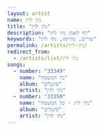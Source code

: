 ```yaml
---
layout: artist
name: נתי לוין
title: "נתי לוין"
description: "דף האמן נתי לוין"
keywords: "שירים, מוזיקה, נתי לוין"
permalink: /artists/נתי-לוין/
redirect_from:
  - /artists/list/נתי לוין
songs:
  - number: "33349"
    name: "כל המשמח"
    album: "סינגלים"
    artist: "נתי לוין"
  - number: "33350"
    name: "נתי לוין - כל המשמח"
    album: "סינגלים"
    artist: "נתי לוין"
---
```

